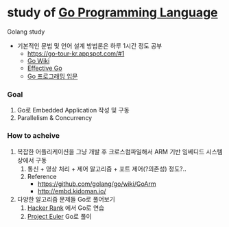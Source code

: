 # study of [Go Programming Language](https://golang.org/)
Golang study

- 기본적인 문법 및 언어 설계 방법론은 하루 1시간 정도 공부
	- https://go-tour-kr.appspot.com/#1 
	- [Go Wiki](https://github.com/golang/go/wiki)
	- [Effective Go](https://golang.org/doc/effective_go.html)   
	- [Go 프로그래밍 입문](http://codingnuri.com/golang-book/)

### Goal
1. Go로 Embedded Application 작성 및 구동
2. Parallelism & Concurrency
 
### How to acheive
1. 복잡한 어플리케이션을 그냥 개발 후 크로스컴파일해서 ARM 기반 임베디드 시스템상에서 구동
	1. 통신 + 영상 처리 + 제어 알고리즘 + 포트 제어(?의존성) 정도?..
	1. Reference 
		- https://github.com/golang/go/wiki/GoArm
		- http://embd.kidoman.io/
2. 다양한 알고리즘 문제들 Go로 풀어보기
	1. [Hacker Rank](https://www.hackerrank.com/) 에서 Go로 연습
	1. [Project Euler](https://projecteuler.net/) Go로 풀이